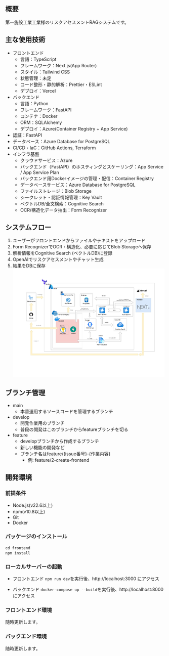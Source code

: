 ## 概要
第一施設工業工業様のリスクアセスメントRAGシステムです。

## 主な使用技術
- フロントエンド
  - 言語：TypeScript
  - フレームワーク：Next.js(App Router)
  - スタイル：Tailwind CSS
  - 状態管理：未定
  - コード整形・静的解析：Prettier・ESLint
  - デプロイ：Vercel
- バックエンド
  - 言語：Python
  - フレームワーク：FastAPI
  - コンテナ：Docker
  - ORM：SQLAlchemy
  - デプロイ：Azure(Container Registry + App Service)
- 認証：FastAPI
- データベース：Azure Database for PostgreSQL
- CI/CD・IaC：GitHub Actions, Terraform
- インフラ基盤
  - クラウドサービス：Azure
  - バックエンド（FastAPI）のホスティングとスケーリング：App Service / App Service Plan
  - バックエンド用Dockerイメージの管理・配信：Container Registry  
  - データベースサービス：Azure Database for PostgreSQL  
  - ファイルストレージ：Blob Storage  
  - シークレット・認証情報管理：Key Vault  
  - ベクトルDB/全文検索：Cognitive Search  
  - OCR/構造化データ抽出：Form Recognizer  
    
## システムフロー
1. ユーザーがフロントエンドからファイルやテキストをアップロード
2. Form RecognizerでOCR・構造化、必要に応じてBlob Storageへ保存
3. 解析情報をCognitive Search (ベクトルDB)に登録
4. OpenAIでリスクアセスメントやチャット生成
5. 結果をDBに保存
![システムフロー図](./assets/architecture.jpg)

## ブランチ管理
- main
  - 本番運用するソースコードを管理するブランチ
- develop
  - 開発作業用のブランチ
  - 普段の開発はこのブランチからfeatureブランチを切る
- feature
  - developブランチから作成するブランチ
  - 新しい機能の開発など
  - ブランチ名はfeature/{issue番号}-{作業内容}
     - 例: feature/2-create-frontend


## 開発環境
### 前提条件
- Node.js(v22.6以上)
- npm(v10.8以上)
- Git
- Docker

### パッケージのインストール
```
cd frontend
npm install
```

### ローカルサーバーの起動
- フロントエンド
`npm run dev`を実行後、http://localhost:3000 にアクセス

- バックエンド
`docker-compose up --build`を実行後、http://localhost:8000 にアクセス

### フロントエンド環境
随時更新します。

### バックエンド環境
随時更新します。


